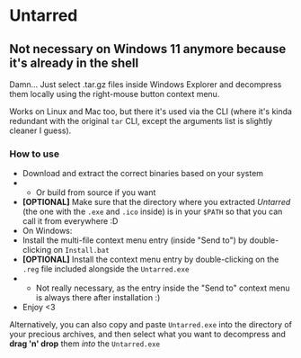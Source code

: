 # Untarred

## Not necessary on Windows 11 anymore because it's already in the shell

Damn... Just select .tar.gz files inside Windows Explorer and decompress them locally using the right-mouse button context menu.

Works on Linux and Mac too, but there it's used via the CLI (where it's kinda redundant with the original `tar` CLI, except the arguments list is slightly cleaner I guess).

### How to use

* Download and extract the correct binaries based on your system
* * Or build from source if you want
* **[OPTIONAL]** Make sure that the directory where you extracted _Untarred_ (the one with the `.exe` and `.ico` inside) is in your `$PATH` so that you can call it from everywhere :D
* On Windows:
* Install the multi-file context menu entry (inside "Send to") by double-clicking on `Install.bat`
* **[OPTIONAL]** Install the context menu entry by double-clicking on the `.reg` file included alongside the `Untarred.exe`
* * Not really necessary, as the entry inside the "Send to" context menu is always there after installation :)
* Enjoy <3

Alternatively, you can also copy and paste `Untarred.exe` into the directory of your precious archives, and then select what you want to decompress and **drag 'n' drop** them _into_ the `Untarred.exe`
